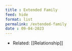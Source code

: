 ```yaml
---
title : Extended Family
feed: hide
format: list
permalink: /extended-family
date : 09-04-2023
---
```


- Related: [[Relationship]]